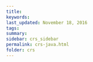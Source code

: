 ```yaml
---
title:  
keywords: 
last_updated: November 18, 2016
tags: 
summary: 
sidebar: crs_sidebar
permalink: crs-java.html
folder: crs
---
```


 

